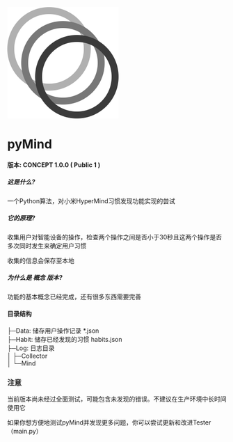 <img src="pyMind.png" width="256">

# pyMind
#### 版本: CONCEPT 1.0.0 ( Public 1 )

##### 这是什么?
一个Python算法，对小米HyperMind习惯发现功能实现的尝试

##### 它的原理?
收集用户对智能设备的操作，检查两个操作之间是否小于30秒且这两个操作是否多次同时发生来确定用户习惯

收集的信息会保存至本地

##### 为什么是 概念 版本?

功能的基本概念已经完成，还有很多东西需要完善

#### 目录结构
├─Data: 储存用户操作记录 *.json\
├─Habit: 储存已经发现的习惯 habits.json\
├─Log: 日志目录\
│  ├─Collector\
│  └─Mind

### 注意
当前版本尚未经过全面测试，可能包含未发现的错误。不建议在生产环境中长时间使用它

如果你想方便地测试pyMind并发现更多问题，你可以尝试更新和改进Tester（main.py）
